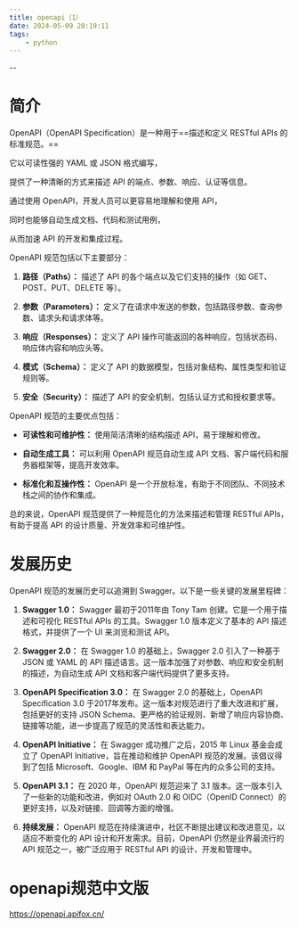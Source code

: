 ```yaml
---
title: openapi（1）
date: 2024-05-09 20:19:11
tags:
	- python
---
```


--

# 简介

OpenAPI（OpenAPI Specification）是一种用于==描述和定义 RESTful APIs 的标准规范。==

它以可读性强的 YAML 或 JSON 格式编写，

提供了一种清晰的方式来描述 API 的端点、参数、响应、认证等信息。

通过使用 OpenAPI，开发人员可以更容易地理解和使用 API，

同时也能够自动生成文档、代码和测试用例，

从而加速 API 的开发和集成过程。

OpenAPI 规范包括以下主要部分：

1. **路径（Paths）：** 描述了 API 的各个端点以及它们支持的操作（如 GET、POST、PUT、DELETE 等）。
   
2. **参数（Parameters）：** 定义了在请求中发送的参数，包括路径参数、查询参数、请求头和请求体等。
   
3. **响应（Responses）：** 定义了 API 操作可能返回的各种响应，包括状态码、响应体内容和响应头等。
   
4. **模式（Schema）：** 定义了 API 的数据模型，包括对象结构、属性类型和验证规则等。
   
5. **安全（Security）：** 描述了 API 的安全机制，包括认证方式和授权要求等。

OpenAPI 规范的主要优点包括：

- **可读性和可维护性：** 使用简洁清晰的结构描述 API，易于理解和修改。
  
- **自动生成工具：** 可以利用 OpenAPI 规范自动生成 API 文档、客户端代码和服务器框架等，提高开发效率。
  
- **标准化和互操作性：** OpenAPI 是一个开放标准，有助于不同团队、不同技术栈之间的协作和集成。

总的来说，OpenAPI 规范提供了一种规范化的方法来描述和管理 RESTful APIs，有助于提高 API 的设计质量、开发效率和可维护性。

# 发展历史

OpenAPI 规范的发展历史可以追溯到 Swagger。以下是一些关键的发展里程碑：

1. **Swagger 1.0：** Swagger 最初于2011年由 Tony Tam 创建。它是一个用于描述和可视化 RESTful APIs 的工具。Swagger 1.0 版本定义了基本的 API 描述格式，并提供了一个 UI 来浏览和测试 API。

2. **Swagger 2.0：** 在 Swagger 1.0 的基础上，Swagger 2.0 引入了一种基于 JSON 或 YAML 的 API 描述语言。这一版本加强了对参数、响应和安全机制的描述，为自动生成 API 文档和客户端代码提供了更多支持。

3. **OpenAPI Specification 3.0：** 在 Swagger 2.0 的基础上，OpenAPI Specification 3.0 于2017年发布。这一版本对规范进行了重大改进和扩展，包括更好的支持 JSON Schema、更严格的验证规则、新增了响应内容协商、链接等功能，进一步提高了规范的灵活性和表达能力。

4. **OpenAPI Initiative：** 在 Swagger 成功推广之后，2015 年 Linux 基金会成立了 OpenAPI Initiative，旨在推动和维护 OpenAPI 规范的发展。该倡议得到了包括 Microsoft、Google、IBM 和 PayPal 等在内的众多公司的支持。

5. **OpenAPI 3.1：** 在 2020 年，OpenAPI 规范迎来了 3.1 版本。这一版本引入了一些新的功能和改进，例如对 OAuth 2.0 和 OIDC（OpenID Connect）的更好支持，以及对链接、回调等方面的增强。

6. **持续发展：** OpenAPI 规范在持续演进中，社区不断提出建议和改进意见，以适应不断变化的 API 设计和开发需求。目前，OpenAPI 仍然是业界最流行的 API 规范之一，被广泛应用于 RESTful API 的设计、开发和管理中。

# openapi规范中文版

https://openapi.apifox.cn/

